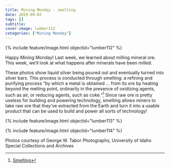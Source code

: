 ```yaml
---
title: Mining Monday - smelting
date: 2019-09-02
tags: []
subtitle: 
cover-image: lumber112
categories: ["Mining Monday"]
---
```


{% include feature/image.html objectid="lumber112" %}

Happy Mining Monday! Last week, we learned about milling mineral ore. This week, we’ll look at what happens after minerals have been milled.

These photos show liquid silver being poured out and eventually turned into silver bars. This process is conducted through smelting: a refining and purifying process “by which a metal is obtained ... from its ore by heating beyond the melting point, ordinarily in the presence of oxidizing agents, such as air, or reducing agents, such as coke.”[^1] Since raw ore is pretty useless for building and powering technology, smelting allows miners to take raw ore that they’ve extracted from the Earth and turn it into a usable product that can be used to build and power all sorts of technology!

{% include feature/image.html objectid="lumber113" %}

{% include feature/image.html objectid="lumber114" %}

Photos courtesy of George W. Tabor Photographs, University of Idaho Special Collections and Archives

[^1]: [Smelting](https://www.britannica.com/technology/smelting)